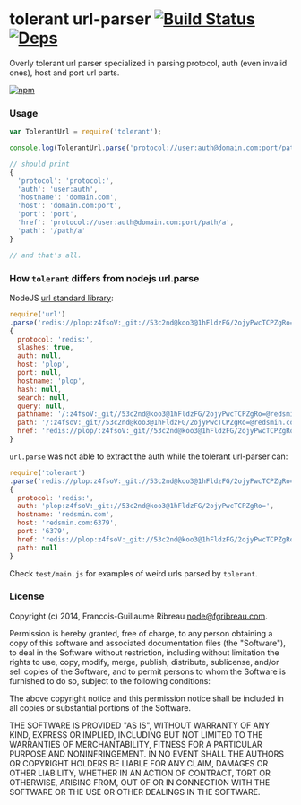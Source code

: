 tolerant url-parser [![Build Status](https://drone.io/github.com/FGRibreau/node-tolerant-url-parser/status.png)](https://drone.io/github.com/FGRibreau/node-tolerant-url-parser/latest) [![Deps](https://david-dm.org/FGRibreau/node-tolerant-url-parser.png)](https://david-dm.org/FGRibreau/node-tolerant-url-parser)
========================

Overly tolerant url parser specialized in parsing protocol, auth (even invalid ones), host and port url parts.

[![npm](https://nodei.co/npm/tolerant.png)](https://npmjs.org/package/tolerant)

### Usage

```javascript
var TolerantUrl = require('tolerant');

console.log(TolerantUrl.parse('protocol://user:auth@domain.com:port/path/a'));

// should print
{
  'protocol': 'protocol:',
  'auth': 'user:auth',
  'hostname': 'domain.com',
  'host': 'domain.com:port',
  'port': 'port',
  'href': 'protocol://user:auth@domain.com:port/path/a',
  'path': '/path/a'
}

// and that's all.
```

### How `tolerant` differs from nodejs url.parse

NodeJS [url standard library](nodejs.org/docs/latest/api/url.html):

```javascript
require('url')
.parse('redis://plop:z4fsoV:_git://53c2nd@koo3@1hFldzFG/2ojyPwcTCPZgRo=@redsmin.com:6379')
{
  protocol: 'redis:',
  slashes: true,
  auth: null,
  host: 'plop',
  port: null,
  hostname: 'plop',
  hash: null,
  search: null,
  query: null,
  pathname: '/:z4fsoV:_git//53c2nd@koo3@1hFldzFG/2ojyPwcTCPZgRo=@redsmin.com:6379',
  path: '/:z4fsoV:_git//53c2nd@koo3@1hFldzFG/2ojyPwcTCPZgRo=@redsmin.com:6379',
  href: 'redis://plop/:z4fsoV:_git//53c2nd@koo3@1hFldzFG/2ojyPwcTCPZgRo=@redsmin.com:6379'
}
```

`url.parse` was not able to extract the auth while the tolerant url-parser can:

```javascript
require('tolerant')
.parse('redis://plop:z4fsoV:_git://53c2nd@koo3@1hFldzFG/2ojyPwcTCPZgRo=@redsmin.com:6379')
{
  protocol: 'redis:',
  auth: 'plop:z4fsoV:_git://53c2nd@koo3@1hFldzFG/2ojyPwcTCPZgRo=',
  hostname: 'redsmin.com',
  host: 'redsmin.com:6379',
  port: '6379',
  href: 'redis://plop:z4fsoV:_git://53c2nd@koo3@1hFldzFG/2ojyPwcTCPZgRo=@redsmin.com:6379',
  path: null
}
```

Check `test/main.js` for examples of weird urls parsed by `tolerant`.


### License

Copyright (c) 2014, Francois-Guillaume Ribreau node@fgribreau.com.

Permission is hereby granted, free of charge, to any person obtaining a copy of this software and associated documentation files (the "Software"), to deal in the Software without restriction, including without limitation the rights to use, copy, modify, merge, publish, distribute, sublicense, and/or sell copies of the Software, and to permit persons to whom the Software is furnished to do so, subject to the following conditions:

The above copyright notice and this permission notice shall be included in all copies or substantial portions of the Software.

THE SOFTWARE IS PROVIDED "AS IS", WITHOUT WARRANTY OF ANY KIND, EXPRESS OR IMPLIED, INCLUDING BUT NOT LIMITED TO THE WARRANTIES OF MERCHANTABILITY, FITNESS FOR A PARTICULAR PURPOSE AND NONINFRINGEMENT. IN NO EVENT SHALL THE AUTHORS OR COPYRIGHT HOLDERS BE LIABLE FOR ANY CLAIM, DAMAGES OR OTHER LIABILITY, WHETHER IN AN ACTION OF CONTRACT, TORT OR OTHERWISE, ARISING FROM, OUT OF OR IN CONNECTION WITH THE SOFTWARE OR THE USE OR OTHER DEALINGS IN THE SOFTWARE.
